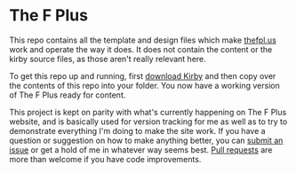 # The F Plus

This repo contains all the template and design files which make [thefpl.us](https://thefpl.us) work and operate the way it does. It does not contain the content or the kirby source files, as those aren't really relevant here.

To get this repo up and running, first [download Kirby](https://github.com/bastianallgeier/kirby) and then copy over the contents of this repo into your folder. You now have a working version of The F Plus ready for content.

This project is kept on parity with what's currently happening on The F Plus website, and is basically used for version tracking for me as well as to try to demonstrate everything I'm doing to make the site work. If you have a question or suggestion on how to make anything better, you can [submit an issue](https://github.com/AhoyLemon/TheFPlus/issues) or get a hold of me in whatever way seems best. [Pull requests](https://github.com/AhoyLemon/TheFPlus/pulls) are more than welcome if you have code improvements.